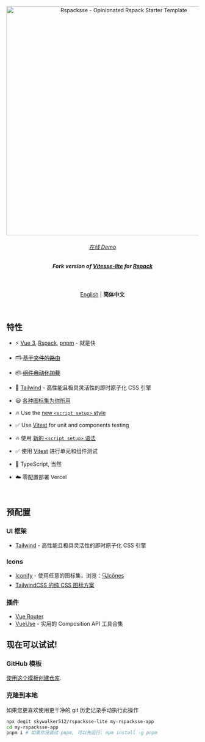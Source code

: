 <p align='center'>
  <img src='https://user-images.githubusercontent.com/12960906/223675223-c362fe6d-a987-48aa-b3c5-864391541f4d.png' alt='Rspacksse - Opinionated Rspack Starter Template' width='600'/>
</p>

<h6 align='center'>
<a href="https://rspacksse-lite.512.pub/">在线 Demo</a>
</h6>

<h5 align='center'>
<b>Fork version of <a href="https://github.com/antfu/vitesse-lite">Vitesse-lite</a> for <a href="https://rspack.dev">Rspack</a></b>
</h5>


<br>

<p align='center'>
<a href="https://github.com/skywalker512/rspacksse-lite/blob/main/README.md">English</a> | <b>简体中文</b>
</p>

<br>

## 特性

- ⚡️ [Vue 3](https://github.com/vuejs/core), [Rspack](https://rspack.dev), [pnpm](https://pnpm.io/) - 就是快

- ~~🗂 [基于文件的路由](./src/pages)~~

- ~~📦 [组件自动化加载](./src/components)~~

- 🎨 [Tailwind](https://tailwindcss.com) - 高性能且极具灵活性的即时原子化 CSS 引擎

- 😃 [各种图标集为你所用](https://github.com/egoist/tailwindcss-icons)

- 🔥 Use the [new `<script setup>` style](https://github.com/vuejs/rfcs/pull/227)

- ✅ Use [Vitest](http://vitest.dev/) for unit and components testing

- 🔥 使用 [新的 `<script setup>` 语法](https://github.com/vuejs/rfcs/pull/227)

- ✅ 使用 [Vitest](http://vitest.dev/) 进行单元和组件测试

- 🦾 TypeScript, 当然

- ☁️ 零配置部署 Vercel

<br>

## 预配置

### UI 框架

- [Tailwind](https://tailwindcss.com) - 高性能且极具灵活性的即时原子化 CSS 引擎

### Icons

- [Iconify](https://iconify.design) - 使用任意的图标集，浏览：[🔍Icônes](https://icones.netlify.app/)
- [TailwindCSS 的纯 CSS 图标方案](https://github.com/egoist/tailwindcss-icons)

### 插件

- [Vue Router](https://github.com/vuejs/vue-router)
- [VueUse](https://github.com/antfu/vueuse) - 实用的 Composition API 工具合集

## 现在可以试试!

### GitHub 模板

[使用这个模板创建仓库](https://github.com/skywalker512/rspacksse-lite/generate).

### 克隆到本地

如果您更喜欢使用更干净的 git 历史记录手动执行此操作

```bash
npx degit skywalker512/rspacksse-lite my-rspacksse-app
cd my-rspacksse-app
pnpm i # 如果你没装过 pnpm, 可以先运行: npm install -g pnpm
```
